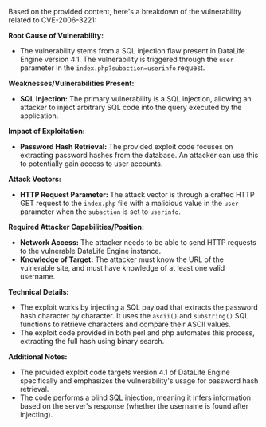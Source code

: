 Based on the provided content, here's a breakdown of the vulnerability related to CVE-2006-3221:

**Root Cause of Vulnerability:**

*   The vulnerability stems from a SQL injection flaw present in DataLife Engine version 4.1. The vulnerability is triggered through the `user` parameter in the `index.php?subaction=userinfo` request.

**Weaknesses/Vulnerabilities Present:**

*   **SQL Injection:** The primary vulnerability is a SQL injection, allowing an attacker to inject arbitrary SQL code into the query executed by the application.

**Impact of Exploitation:**

*   **Password Hash Retrieval:** The provided exploit code focuses on extracting password hashes from the database. An attacker can use this to potentially gain access to user accounts.

**Attack Vectors:**

*   **HTTP Request Parameter:** The attack vector is through a crafted HTTP GET request to the `index.php` file with a malicious value in the `user` parameter when the `subaction` is set to `userinfo`.

**Required Attacker Capabilities/Position:**

*   **Network Access:** The attacker needs to be able to send HTTP requests to the vulnerable DataLife Engine instance.
*   **Knowledge of Target:** The attacker must know the URL of the vulnerable site, and must have knowledge of at least one valid username.

**Technical Details:**

*   The exploit works by injecting a SQL payload that extracts the password hash character by character. It uses the `ascii()` and `substring()` SQL functions to retrieve characters and compare their ASCII values.
*   The exploit code provided in both perl and php automates this process, extracting the full hash using binary search.

**Additional Notes:**
*   The provided exploit code targets version 4.1 of DataLife Engine specifically and emphasizes the vulnerability's usage for password hash retrieval.
*   The code performs a blind SQL injection, meaning it infers information based on the server's response (whether the username is found after injecting).